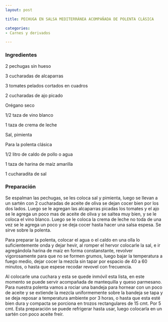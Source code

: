 ```yaml
---
layout: post

title: PECHUGA EN SALSA MEDITERRÁNEA ACOMPAÑADA DE POLENTA CLÁSICA

categories:
- Carnes y derivados

---
```

<h3>Ingredientes</h3>

2 pechugas sin hueso

3 cucharadas de alcaparras

3 tomates pelados cortados en cuadros

2 cucharadas de ajo picado

Orégano seco

1/2 taza de vino blanco

1 taza de crema de leche

Sal, pimienta

Para la polenta clásica

1/2 litro de caldo de pollo o agua

1 taza de harina de maíz amarilla

1 cucharadita de sal

<h3>Preparación</h3>

Se espalman las pechugas, se les coloca sal y pimienta, luego se llevan a un sartén con 2 cucharadas de aceite de oliva se dejan cocer bien por los dos lados. Luego se le agregan las alcaparras picadas los tomates y el ajo se le agrega un poco mas de aceite de oliva y se saltea muy bien, y se le coloca el vino blanco. Luego se le coloca la crema de leche no toda de una vez se le agrega un poco y se deja cocer hasta hacer una salsa espesa. Se sirve sobre la polenta.

Para preparar la polenta, colocar el agua o el caldo en una olla lo suficientemente onda y dejar hevir, al romper el hervor colocarle la sal, e ir agregándola harina de maíz en forma constanstante, revolver vigorosamente para que no se formen grumos, luego bajar la temperatura a fuego medio, dejar cocer la mezcla sin tapar por espacio de 40 a 60 minutos, o hasta que espese recodar revovel con frecuencia.

Al colocarle una cuchara y esta se quede inmóvil esta lista, en este momento se puede servir acompañada de mantequilla y queso parmesano. Para nuestra polenta vamos a rociar una bandeja para hornear con un poco de aceite y se extiende la mezcla uniformemente sobre la bandeja se tapa y se deja reposar a temperatura ambiente por 3 horas, o hasta que esta esté bien dura y compacta se porciona en trozos rectangulares de 15 cmt. Por 5 cmt. Esta preparación se puede refrigerar hasta usar, luego colocarla en un sartén con poco aceite freír.